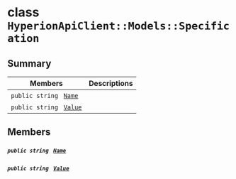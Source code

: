 # class `HyperionApiClient::Models::Specification` 

## Summary

 Members                                | Descriptions                                
----------------------------------------|---------------------------------------------
`public string ` [`Name`](#class_hyperion_api_client_1_1_models_1_1_specification_1a7ee9065718e6628dc7791b756fa6c0f9) | 
`public string ` [`Value`](#class_hyperion_api_client_1_1_models_1_1_specification_1af7b88db799d8f791f785e437bc6099d2) | 

## Members

##### `public string ` [`Name`](#class_hyperion_api_client_1_1_models_1_1_specification_1a7ee9065718e6628dc7791b756fa6c0f9) 

##### `public string ` [`Value`](#class_hyperion_api_client_1_1_models_1_1_specification_1af7b88db799d8f791f785e437bc6099d2) 

